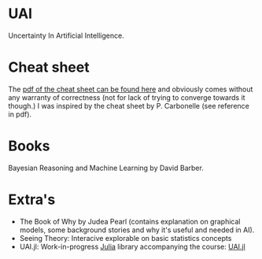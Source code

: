 # UAI
Uncertainty In Artificial Intelligence.

# Cheat sheet

The [pdf of the cheat sheet can be found here](https://github.com/KULeuven-MAI/UAI/raw/master/cheatsheet.pdf) and obviously comes without any warranty of correctness (not for lack of trying to converge towards it though.) I was inspired by the cheat sheet by P. Carbonelle (see reference in pdf).

# Books

Bayesian Reasoning and Machine Learning by David Barber.

# Extra's

- The Book of Why by Judea Pearl (contains explanation on graphical models, some background stories and why it's useful and needed in AI).
- Seeing Theory: Interacive explorable on basic statistics concepts [](https://seeing-theory.brown.edu/)
- UAI.jl: Work-in-progress [Julia](https://julialang.org/) library accompanying the course: [UAI.jl](https://github.com/KULeuven-MAI/UAI.jl)

